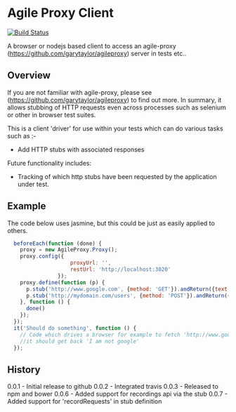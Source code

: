 Agile Proxy Client
==================

[![Build Status](https://travis-ci.org/garytaylor/agile-proxy-client.svg?branch=master)](https://travis-ci.org/garytaylor/agile-proxy-client)

A browser or nodejs based client to access an agile-proxy (https://github.com/garytaylor/agileproxy) server in tests etc..

## Overview

If you are not familiar with agile-proxy, please see (https://github.com/garytaylor/agileproxy) to find out more.  In summary, it allows stubbing of HTTP requests even across processes such as selenium or other in browser test suites.

This is a client 'driver' for use within your tests which can do various tasks such as :-
* Add HTTP stubs with associated responses

Future functionality includes:
* Tracking of which http stubs have been requested by the application under test.

## Example

The code below uses jasmine, but this could be just as easily applied to others.

```javascript
  beforeEach(function (done) {
    proxy = new AgileProxy.Proxy();
    proxy.config({
                    proxyUrl: '',
                    restUrl: 'http://localhost:3020'
                });
    proxy.define(function (p) {
      p.stub('http://www.google.com', {method: 'GET'}).andReturn({text: 'I am not google'});
      p.stub('http://mydomain.com/users', {method: 'POST'}).andReturn({json: {name: 'Test User', id: 10}});
    }, function () {
      done()
    });
  });
  it('Should do something', function () {
    // Code which drives a browser for example to fetch 'http://www.google.com'
    //it should get back 'I am not google'
  });

```

## History
0.0.1 - Initial release to github
0.0.2 - Integrated travis
0.0.3 - Released to npm and bower
0.0.6 - Added support for recordings api via the stub
0.0.7 - Added support for 'recordRequests' in stub definition
